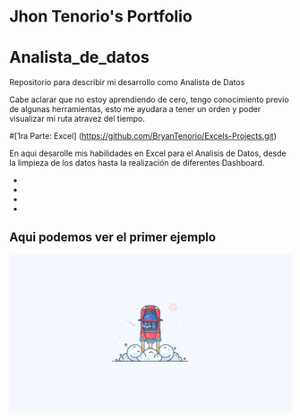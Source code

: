 # Jhon Tenorio's Portfolio

# Analista_de_datos
Repositorio para describir mi desarrollo como Analista de Datos

Cabe aclarar que no estoy aprendiendo de cero, tengo conocimiento previo de algunas herramientas, esto me ayudara a tener un orden y poder visualizar mi ruta atravez del tiempo.

#[1ra Parte: Excel] (https://github.com/BryanTenorio/Excels-Projects.git)

En aqui desarolle mis habilidades en Excel para el Analisis de Datos, desde la limpieza de los datos hasta la realización de diferentes Dashboard.

*
*
*
*

## Aqui podemos ver el primer ejemplo
![](images/970069.jpg)
